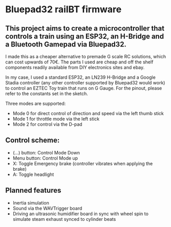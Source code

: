 # Bluepad32 railBT firmware

## This project aims to create a microcontroller that controls a train using an ESP32, an H-Bridge and a Bluetooth Gamepad via Bluepad32.

I made this as a cheaper alternative to premade G scale RC solutions, which can cost upwards of 70€.
The parts I used are cheap and off the shelf components readily available from DIY electronics sites and ebay.

In my case, I used a standard ESP32, an LN239 H-Bridge and a Google Stadia controller (any other controller supported by Bluepad32 would work) to control an EZTEC Toy train that runs on G Gauge.
For the pinout, please refer to the constants set in the sketch.

Three modes are supported: 
- Mode 0 for direct control of direction and speed via the left thumb stick
- Mode 1 for throttle mode via the left stick
- Mode 2 for control via the D-pad

## Control scheme: 

- (...) button: Control Mode Down
- Menu button: Control Mode up
- X: Toggle Emergency brake (controller vibrates when applying the brake)
- A: Toggle headlight

## Planned features

- Inertia simulation
- Sound via the WAVTrigger board
- Driving an ultrasonic humidifier board in sync with wheel spin to simulate steam exhaust synced to cylinder beats

